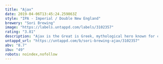 ```yaml
---
title: "Ajax"
date: 2019-04-06T13:45:24.259863Z
style: "IPA - Imperial / Double New England"
brewery: "Sori Brewing"
image: "https://labels.untappd.com/labels/3102357"
rating: "3.81"
description: "Ajax is the Great is Greek, mythological hero known for courage (and some craziness) - as are these two modern era brewers. Brothers in craft from Estonia and Greece brewed a crazy courageous New England DIPA. Refreshing and full of fruits like a spring in Corfu. Infused with real mango with experimental HPA-035 and Mosaic hops."
untappd_url: "https://untappd.com/b/sori-brewing-ajax/3102357"
abv: "8.7"
ibu: "49"
robots: noindex,nofollow
---
```

